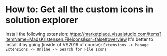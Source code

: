 # How to: Get all the custom icons in solution explorer
Install the following extension: https://marketplace.visualstudio.com/items?itemName=MadsKristensen.FileIcons&ssr=false#overview
It's better to install it by going (inside of VS2019 of course): `Extensions -> Manage Extensions -> Online -> Search for File Icons`
